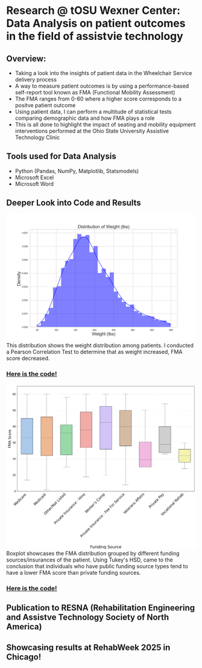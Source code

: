 # Research @ tOSU Wexner Center: Data Analysis on patient outcomes in the field of assistvie technology
## Overview:
- Taking a look into the insights of patient data in the Wheelchair Service delivery process
- A way to measure patient outcomes is by using a performance-based self-report tool known as FMA (Functional Mobility Assessment)
- The FMA ranges from 0-60 where a higher score corresponds to a positve patient outcome
- Using patient data, I can perform a multitude of statistical tests comparing demographic data and how FMA plays a role
- This is all done to highlight the impact of seating and mobility equipment interventions performed at the Ohio State University Assistive Technology Clinic 

## Tools used for Data Analysis
- Python (Pandas, NumPy, Matplotlib, Statsmodels)
- Microsoft Excel 
- Microsoft Word

## Deeper Look into Code and Results

![Weight Distribution](weightPosterv2.png)
This distribution shows the weight distribution among patients. I conducted a Pearson Correlation Test to determine that as weight increased, FMA score decreased.
### [Here is the code!](https://github.com/dchavan2192/Research-OSU-Wexner-Center-/blob/main/EmploymentCode.py)


![Funding Source vs FMA](fundingSourceFont23v3.png)
Boxplot showcases the FMA distribution grouped by different funding sources/insurances of the patient. Using Tukey's HSD, came to the conclusion that individuals who have public funding source types tend to have a lower FMA score than private funding sources.
### [Here is the code!](https://github.com/dchavan2192/Research-OSU-Wexner-Center-/blob/main/fundingSourceCode.py)


## Publication to RESNA (Rehabilitation Engineering and Assistve Technology Society of North America)

## Showcasing results at RehabWeek 2025 in Chicago!

